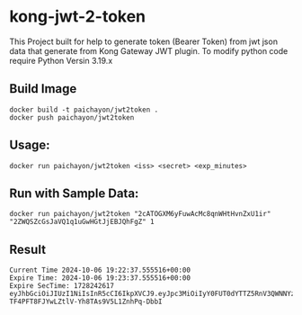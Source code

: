 # kong-jwt-2-token
This Project built for help to generate token (Bearer Token) from jwt json data that generate from Kong Gateway JWT plugin.
To modify python code require Python Versin 3.19.x


## Build Image
```
docker build -t paichayon/jwt2token .
docker push paichayon/jwt2token
```

## Usage: 
```
docker run paichayon/jwt2token <iss> <secret> <exp_minutes>
```

## Run with Sample Data:
```
docker run paichayon/jwt2token "2cATOGXM6yFuwAcMc8qnWHtHvnZxU1ir" "2ZWQSZcGsJaVQ1q1uGwHGtJjEBJQhFgZ" 1
```

## Result
```
Current Time 2024-10-06 19:22:37.555516+00:00
Expire Time: 2024-10-06 19:23:37.555516+00:00
Expire SecTime: 1728242617
eyJhbGciOiJIUzI1NiIsInR5cCI6IkpXVCJ9.eyJpc3MiOiIyY0FUT0dYTTZ5RnV3QWNNYzhxbldIdEh2blp4VTFpciIsImV4cCI6MTcyODI0MjYxN30.SD3J-TF4PFT8FJYwLZtlV-Yh8TAs9V5L1ZnhPq-DbbI
```
